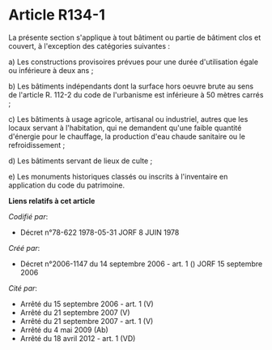 # Article R134-1

La présente section s'applique à tout bâtiment ou partie de bâtiment clos et couvert, à l'exception des catégories
suivantes :

a) Les constructions provisoires prévues pour une durée d'utilisation égale ou inférieure à deux ans ;

b) Les bâtiments indépendants dont la surface hors oeuvre brute au sens de l'article R. 112-2 du code de l'urbanisme est
inférieure à 50 mètres carrés ;

c) Les bâtiments à usage agricole, artisanal ou industriel, autres que les locaux servant à l'habitation, qui ne demandent
qu'une faible quantité d'énergie pour le chauffage, la production d'eau chaude sanitaire ou le refroidissement ;

d) Les bâtiments servant de lieux de culte ;

e) Les monuments historiques classés ou inscrits à l'inventaire en application du code du patrimoine.

**Liens relatifs à cet article**

_Codifié par_:

  - Décret n°78-622 1978-05-31 JORF 8 JUIN 1978

_Créé par_:

  - Décret n°2006-1147 du 14 septembre 2006 - art. 1 () JORF 15 septembre 2006

_Cité par_:

  - Arrêté du 15 septembre 2006 - art. 1 (V)
  - Arrêté du 21 septembre 2007 (V)
  - Arrêté du 21 septembre 2007 - art. 1 (V)
  - Arrêté du 4 mai 2009 (Ab)
  - Arrêté du 18 avril 2012 - art. 1 (VD)
